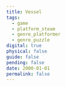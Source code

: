```yaml
---
title: Vessel
tags:
  - game
  - platform_steam
  - genre_platformer
  - genre_puzzle
digital: true
physical: false
guide: false
pending: false
date: 2000-01-01
permalink: false
---
```

